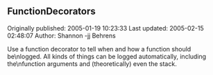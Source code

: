 ## FunctionDecorators 
Originally published: 2005-01-19 10:23:33 
Last updated: 2005-02-15 02:48:07 
Author: Shannon -jj Behrens 
 
Use a function decorator to tell when and how a function should be\nlogged.  All kinds of things can be logged automatically, including the\nfunction arguments and (theoretically) even the stack.